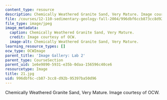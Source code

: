 ```yaml
---
content_type: resource
description: Chemically Weathered Granite Sand, Very Mature. Image courtesy of OCW.
file: /courses/12-110-sedimentary-geology-fall-2004/996dbf6ccb873cc8d92b95397ba50d96_21.jpg
file_type: image/jpeg
image_metadata:
  caption: Chemically Weathered Granite Sand, Very Mature.
  credit: Image courtesy of OCW.
  image-alt: Chemically Weathered Granite Sand, Very Mature.
learning_resource_types: []
ocw_type: OCWImage
parent_title: 'Image Gallery: Lab 2'
parent_type: CourseSection
parent_uid: 1e6e9890-5931-e35b-0daa-156596c40ce6
resourcetype: Image
title: 21.jpg
uid: 996dbf6c-cb87-3cc8-d92b-95397ba50d96
---
```

Chemically Weathered Granite Sand, Very Mature. Image courtesy of OCW.

